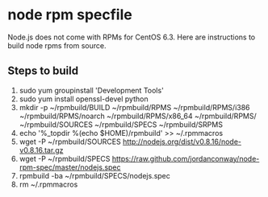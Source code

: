node rpm specfile
=================
Node.js does not come with RPMs for CentOS 6.3. Here are instructions to build node rpms from source.

Steps to build
--------------------------------------------------------
1. sudo yum groupinstall 'Development Tools'
2. sudo yum install openssl-devel python
3. mkdir -p ~/rpmbuild/BUILD ~/rpmbuild/RPMS ~/rpmbuild/RPMS/i386 ~/rpmbuild/RPMS/noarch ~/rpmbuild/RPMS/x86_64 ~/rpmbuild/RPMS/ ~/rpmbuild/SOURCES ~/rpmbuild/SPECS ~/rpmbuild/SRPMS
4. echo '%_topdir %(echo $HOME)/rpmbuild' >> ~/.rpmmacros
5. wget -P ~/rpmbuild/SOURCES http://nodejs.org/dist/v0.8.16/node-v0.8.16.tar.gz
6. wget -P ~/rpmbuild/SPECS https://raw.github.com/jordanconway/node-rpm-spec/master/nodejs.spec
7. rpmbuild -ba ~/rpmbuild/SPECS/nodejs.spec
8. rm ~/.rpmmacros
